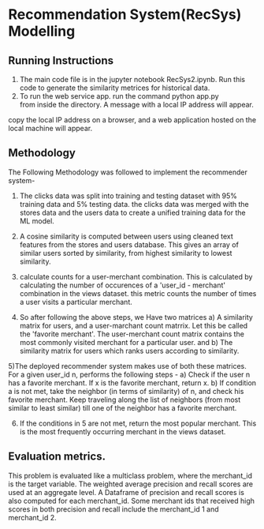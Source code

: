 # Recommendation System(RecSys) Modelling

## Running Instructions
1) The main code file is in the jupyter notebook RecSys2.ipynb. Run this
code to generate the similarity metrices for historical data.
2) To run the web service app. run the command
python app.py  
from inside the directory. A  message with a local IP address will appear.


copy the  local IP address on a browser, and a web application hosted on the local machine will appear. 




## Methodology
The Following Methodology was followed to implement the recommender system-

1) The clicks data was split into training and testing dataset with 95% training data and 5% testing data.
the clicks data was merged with the stores data and the users data to create a unified training data
for the ML model.

2) A cosine similarity is computed between users using cleaned text features from the stores and users database. This gives an array of similar users sorted by similarity, from highest similarity to lowest similarity.

3) calculate counts for a user-merchant combination. This is calculated by calculating the number of occurences of a 'user_id - merchant' combination in the views dataset. this metric counts the number of times a user visits a particular merchant. 

4) So after following the above steps, we Have two matrices a) A similarity matrix for users, and a user-marchant count matrrix. Let this be called the 'favorite merchant'. The user-merchant count matrix contains the most commonly visited merchant for a particular user. and b) The similarity matrix for users which ranks users according to similarity.


5)The deployed recommender system makes use of both these matrices. For a given user_id n, performs the following steps - 
a) Check if the user n has a favorite merchant. If x is the favorite merchant, return x.
b) If condition a is not met, take the neighbor (in terms of similarity) of n, and check his favorite merchant. Keep traveling 
along the list of neighbors (from most similar to least similar) till one
of the neighbor has a favorite merchant.

6) If the conditions in 5 are not met, return the most popular merchant. This is the most frequently occurring merchant in the views dataset.

## Evaluation metrics.
This problem is evaluated like a multiclass problem, where the merchant_id is the target variable. The weighted average precision and recall scores are used at an aggregate level. 
A Dataframe of precision and recall scores is also computed for each merchant_id. Some merchant ids that received high scores in both  precision and recall include the merchant_id 1 and merchant_id 2. 





